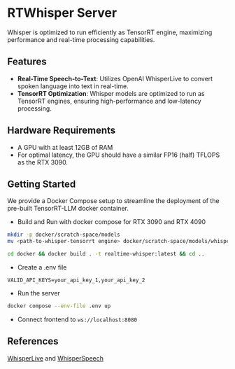 # RTWhisper Server

Whisper is optimized to run efficiently as TensorRT engine, maximizing
performance and real-time processing capabilities.

## Features

- **Real-Time Speech-to-Text**: Utilizes OpenAI WhisperLive to convert
  spoken language into text in real-time.
- **TensorRT Optimization**: Whisper models are optimized to
  run as TensorRT engines, ensuring high-performance and low-latency
  processing.

## Hardware Requirements

- A GPU with at least 12GB of RAM
- For optimal latency, the GPU should have a similar FP16 (half) TFLOPS as the RTX 3090.

## Getting Started
We provide a Docker Compose setup to streamline the deployment of the pre-built TensorRT-LLM docker container.

- Build and Run with docker compose for RTX 3090 and RTX 4090
```bash
mkdir -p docker/scratch-space/models
mv <path-to-whisper-tensorrt engine> docker/scratch-space/models/whisper_model

cd docker && docker build . -t realtime-whisper:latest && cd ..
```
- Create a .env file
```
VALID_API_KEYS=your_api_key_1,your_api_key_2
```
- Run the server
```bash
docker compose --env-file .env up
```

- Connect frontend to `ws://localhost:8080`


## References
[WhisperLive](https://github.com/collabora/WhisperLive) and
[WhisperSpeech](https://github.com/collabora/WhisperFusion)
